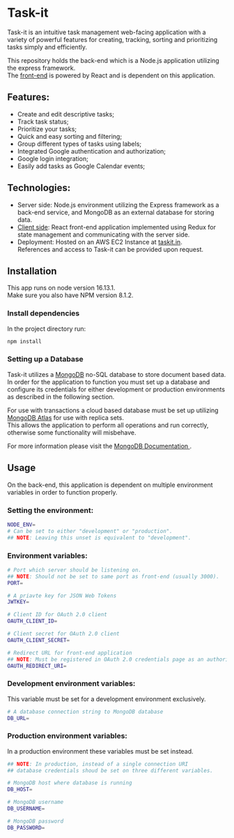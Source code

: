 # Task-it

Task-it is an intuitive task management web-facing application with a variety of powerful features for creating, tracking, sorting and prioritizing tasks simply and efficiently. 

This repository holds the back-end which is a Node.js application utilizing the express framework.\
The [front-end](https://github.com/yuval2313/taskit_react) is powered by React and is dependent on this application.

## Features: 
* Create and edit descriptive tasks;
* Track task status;
* Prioritize your tasks;
* Quick and easy sorting and filtering;
* Group different types of tasks using labels;
* Integrated Google authentication and authorization;
* Google login integration; 
* Easily add tasks as Google Calendar events;

## Technologies:
* Server side: Node.js environment utilizing the Express framework as a back-end service, and MongoDB as an external database for storing data.
 * [Client side](https://github.com/yuval2313/taskit_react): React front-end application implemented using Redux for state management and communicating with the server side.
* Deployment: Hosted on an AWS EC2 Instance at [taskit.in](https://taskit.in).\
References and access to Task-it can be provided upon request. 

## Installation

This app runs on node version 16.13.1.\
Make sure you also have NPM version 8.1.2.

### Install dependencies 

In the project directory run:

```bash
npm install
```


### Setting up a Database

Task-it utilizes a [MongoDB](https://www.mongodb.com/) no-SQL database to store document based data.\
In order for the application to function you must set up a database and configure its credentials for either development or production environments as described in the following section.

For use with transactions a cloud based database must be set up utilizing [MongoDB Atlas](https://www.mongodb.com/atlas) for use with replica sets.\
This allows the application to perform all operations and run correctly, otherwise some functionality will misbehave.

For more information please visit the [MongoDB Documentation ](https://www.mongodb.com/docs/).

## Usage

On the back-end, this application is dependent on multiple environment variables in order to function properly.

### Setting the environment:

```bash
NODE_ENV=
# Can be set to either "development" or "production".
## NOTE: Leaving this unset is equivalent to "development".
```

### Environment variables:

```bash
# Port which server should be listening on.
## NOTE: Should not be set to same port as front-end (usually 3000).
PORT=

# A priavte key for JSON Web Tokens
JWTKEY=

# Client ID for OAuth 2.0 client
OAUTH_CLIENT_ID=

# Client secret for OAuth 2.0 client
OAUTH_CLIENT_SECRET=

# Redirect URL for front-end application
## NOTE: Must be registered in OAuth 2.0 credentials page as an authorized redirect URI.
OAUTH_REDIRECT_URI=
```
### Development environment variables:

This variable must be set for a development environment exclusively.

```bash
# A database connection string to MongoDB database
DB_URL=
```

### Production environment variables:

In a production environment these variables must be set instead.

```bash
## NOTE: In production, instead of a single connection URI 
## database credentials shoud be set on three different variables.

# MongoDB host where database is running 
DB_HOST=

# MongoDB username
DB_USERNAME=

# MongoDB password
DB_PASSWORD=
```
